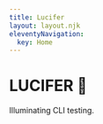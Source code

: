 ```yaml
---
title: Lucifer
layout: layout.njk
eleventyNavigation:
  key: Home
---
```


# LUCIFER 🐲

Illuminating CLI testing.

